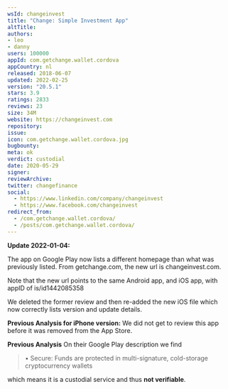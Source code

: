 ```yaml
---
wsId: changeinvest
title: "Change: Simple Investment App"
altTitle: 
authors:
- leo
- danny
users: 100000
appId: com.getchange.wallet.cordova
appCountry: nl
released: 2018-06-07
updated: 2022-02-25
version: "20.5.1"
stars: 3.9
ratings: 2833
reviews: 23
size: 34M
website: https://changeinvest.com
repository: 
issue: 
icon: com.getchange.wallet.cordova.jpg
bugbounty: 
meta: ok
verdict: custodial
date: 2020-05-29
signer: 
reviewArchive:
twitter: changefinance
social:
  - https://www.linkedin.com/company/changeinvest
  - https://www.facebook.com/changeinvest
redirect_from:
  - /com.getchange.wallet.cordova/
  - /posts/com.getchange.wallet.cordova/
---
```


**Update 2022-01-04:**

The app on Google Play now lists a different homepage than what was previously listed. From getchange.com, the new url is changeinvest.com.

Note that the new url points to the same Android app, and iOS app, with appID of is/id1442085358

We deleted the former review and then re-added the new iOS file which now correctly lists version and update details. 

**Previous Analysis for iPhone version:**
We did not get to review this app before it was removed from the App Store.


**Previous Analysis**
On their Google Play description we find

> • Secure: Funds are protected in multi-signature, cold-storage cryptocurrency
  wallets

which means it is a custodial service and thus **not verifiable**.
